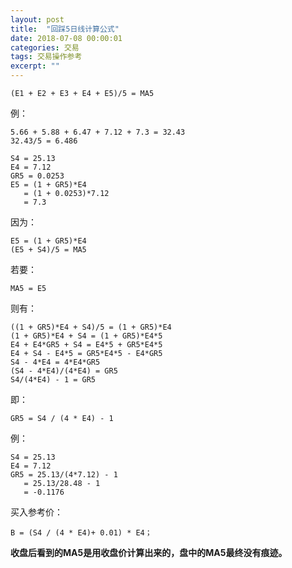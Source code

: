 ```yaml
---
layout: post
title:  "回踩5日线计算公式"
date: 2018-07-08 00:00:01
categories: 交易
tags: 交易操作参考
excerpt: ""
---
```


```
(E1 + E2 + E3 + E4 + E5)/5 = MA5
```

例：
```
5.66 + 5.88 + 6.47 + 7.12 + 7.3 = 32.43
32.43/5 = 6.486

S4 = 25.13
E4 = 7.12
GR5 = 0.0253
E5 = (1 + GR5)*E4
   = (1 + 0.0253)*7.12
   = 7.3
```

因为：
```
E5 = (1 + GR5)*E4
(E5 + S4)/5 = MA5
```
若要：
```
MA5 = E5
```

则有：
```
((1 + GR5)*E4 + S4)/5 = (1 + GR5)*E4
(1 + GR5)*E4 + S4 = (1 + GR5)*E4*5
E4 + E4*GR5 + S4 = E4*5 + GR5*E4*5
E4 + S4 - E4*5 = GR5*E4*5 - E4*GR5
S4 - 4*E4 = 4*E4*GR5
(S4 - 4*E4)/(4*E4) = GR5
S4/(4*E4) - 1 = GR5
```

即：
```
GR5 = S4 / (4 * E4) - 1
```

例：
```
S4 = 25.13
E4 = 7.12
GR5 = 25.13/(4*7.12) - 1
   = 25.13/28.48 - 1
   = -0.1176
```


买入参考价：
```
B = (S4 / (4 * E4)+ 0.01) * E4；
```


**收盘后看到的MA5是用收盘价计算出来的，盘中的MA5最终没有痕迹。**











































